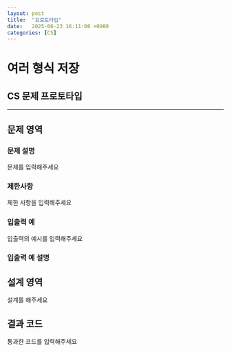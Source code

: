 ```yaml
---
layout: post
title:  "프로토타입"
date:   2025-06-23 16:11:00 +0900
categories: [CS]
---
```

# 여러 형식 저장

## CS 문제 프로토타입


---

## 문제 영역

### **문제 설명**

문제를 입력해주세요

### **제한사항**

제한 사항을 입력해주세요

### **입출력 예**

입출력의 예시를 입력해주세요

### **입출력 예 설명**


## 설계 영역

설계를 해주세요

## 결과 코드

통과한 코드를 입력해주세요


